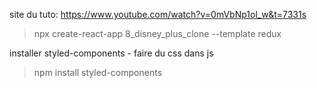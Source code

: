 site du tuto: https://www.youtube.com/watch?v=0mVbNp1ol_w&t=7331s

> npx create-react-app 8_disney_plus_clone --template redux

installer styled-components - faire du css dans js

> npm install styled-components


